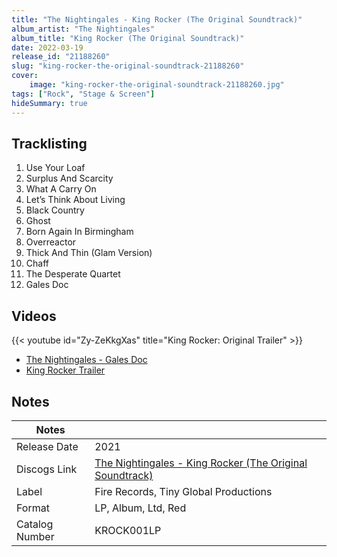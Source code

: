 ```yaml
---
title: "The Nightingales - King Rocker (The Original Soundtrack)"
album_artist: "The Nightingales"
album_title: "King Rocker (The Original Soundtrack)"
date: 2022-03-19
release_id: "21188260"
slug: "king-rocker-the-original-soundtrack-21188260"
cover:
    image: "king-rocker-the-original-soundtrack-21188260.jpg"
tags: ["Rock", "Stage & Screen"]
hideSummary: true
---
```


## Tracklisting
1. Use Your Loaf
2. Surplus And Scarcity
3. What A Carry On
4. Let’s Think About Living
5. Black Country
6. Ghost
7. Born Again In Birmingham
8. Overreactor
9. Thick And Thin (Glam Version)
10. Chaff
11. The Desperate Quartet
12. Gales Doc

## Videos
{{< youtube id="Zy-ZeKkgXas" title="King Rocker: Original Trailer" >}}
- [The Nightingales - Gales Doc](https://www.youtube.com/watch?v=jDeAxCQIcGM)
- [King Rocker Trailer](https://www.youtube.com/watch?v=VukUbf6DPyY)

## Notes

| Notes          |             |
| ---------------| ----------- |
| Release Date   | 2021 |
| Discogs Link   | [The Nightingales - King Rocker (The Original Soundtrack)](https://www.discogs.com/release/21188260) |
| Label          | Fire Records, Tiny Global Productions |
| Format         | LP, Album, Ltd, Red |
| Catalog Number | KROCK001LP |

